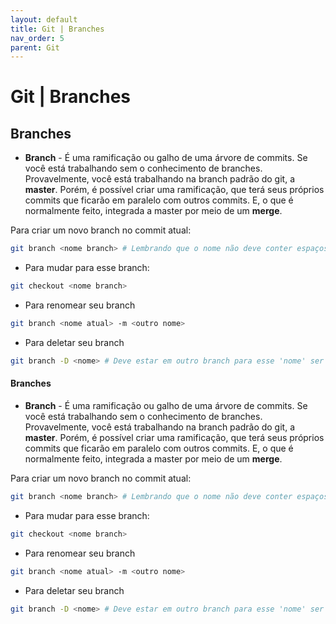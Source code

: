 ```yaml
---
layout: default
title: Git | Branches
nav_order: 5
parent: Git
---
```

 
# Git | Branches

## Branches

* **Branch** - É uma ramificação ou galho de uma árvore de commits. Se você está trabalhando sem o conhecimento de branches. Provavelmente, você está trabalhando na branch padrão do git, a **master**. Porém, é possível criar uma ramificação, que terá seus próprios commits que ficarão em paralelo com outros commits. E, o que é normalmente feito, integrada a master por meio de um **merge**.

Para criar um novo branch no commit atual:

~~~bash
git branch <nome branch> # Lembrando que o nome não deve conter espaços
~~~

* Para mudar para esse branch:

~~~bash
git checkout <nome branch>
~~~

* Para renomear seu branch

~~~bash
git branch <nome atual> -m <outro nome>
~~~

* Para deletar seu branch

~~~bash
git branch -D <nome> # Deve estar em outro branch para esse 'nome' ser deletado
~~~

#### Branches

* **Branch** - É uma ramificação ou galho de uma árvore de commits. Se você está trabalhando sem o conhecimento de branches. Provavelmente, você está trabalhando na branch padrão do git, a **master**. Porém, é possível criar uma ramificação, que terá seus próprios commits que ficarão em paralelo com outros commits. E, o que é normalmente feito, integrada a master por meio de um **merge**.

Para criar um novo branch no commit atual:

~~~bash
git branch <nome branch> # Lembrando que o nome não deve conter espaços
~~~

* Para mudar para esse branch:

~~~bash
git checkout <nome branch>
~~~

* Para renomear seu branch

~~~bash
git branch <nome atual> -m <outro nome>
~~~

* Para deletar seu branch

~~~bash
git branch -D <nome> # Deve estar em outro branch para esse 'nome' ser deletado
~~~

